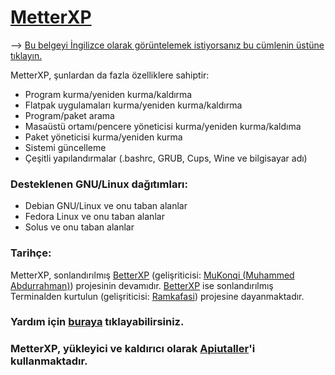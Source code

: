 # [MetterXP](https://mukonqi.github.io/metterxp/tr/)
--> [Bu belgeyi İngilizce olarak görüntelemek istiyorsanız bu cümlenin üstüne tıklayın.](https://github.com/MuKonqi/metterxp/blob/main/README.md)

MetterXP, şunlardan da fazla özelliklere sahiptir:
* Program kurma/yeniden kurma/kaldırma
* Flatpak uygulamaları kurma/yeniden kurma/kaldırma
* Program/paket arama
* Masaüstü ortamı/pencere yöneticisi kurma/yeniden kurma/kaldıma
* Paket yöneticisi kurma/yeniden kurma
* Sistemi güncelleme
* Çeşitli yapılandırmalar (.bashrc, GRUB, Cups, Wine ve bilgisayar adı)
### Desteklenen GNU/Linux dağıtımları:
* Debian GNU/Linux ve onu taban alanlar
* Fedora Linux ve onu taban alanlar
* Solus ve onu taban alanlar
### Tarihçe:
MetterXP, sonlandırılmış [BetterXP](https://github.com/MuKonqi/metterxp/tree/betterxp) (gelişriticisi: [MuKonqi (Muhammed Abdurrahman)](https://mukonqi.github.io)) projesinin devamıdır. [BetterXP](https://github.com/MuKonqi/metterxp/tree/betterxp) ise sonlandırılmış Terminalden kurtulun (gelişriticisi: [Ramkafasi](https://github.com/Ramkafasi)) projesine dayanmaktadır.
### Yardım için [buraya](https://mukonqi.github.io/metterxp/tr/help.html) tıklayabilirsiniz.
### MetterXP, yükleyici ve kaldırıcı olarak [Apiutaller](https://github.com/MuKonqi/apiutaller)'i kullanmaktadır.